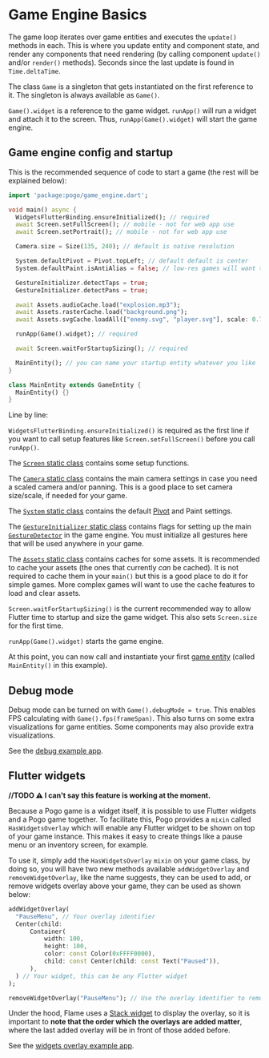 # Game Engine Basics

The game loop iterates over game entities and executes the `update()` methods in each.  This is where you update entity and component state, and render any components that need rendering (by calling component `update()` and/or `render()` methods).  Seconds since the last update is found in `Time.deltaTime`.

The class `Game` is a singleton that gets instantiated on the first reference to it.  The singleton is always available as `Game()`.
 
`Game().widget` is a reference to the game widget.  `runApp()` will run a widget and attach it to the screen.  Thus, `runApp(Game().widget)` will start the game engine.

## Game engine config and startup

This is the recommended sequence of code to start a game (the rest will be explained below):

```dart
import 'package:pogo/game_engine.dart';

void main() async {
  WidgetsFlutterBinding.ensureInitialized(); // required
  await Screen.setFullScreen(); // mobile - not for web app use
  await Screen.setPortrait(); // mobile - not for web app use

  Camera.size = Size(135, 240); // default is native resolution

  System.defaultPivot = Pivot.topLeft; // default default is center
  System.defaultPaint.isAntiAlias = false; // low-res games will want this

  GestureInitializer.detectTaps = true;
  GestureInitializer.detectPans = true;

  await Assets.audioCache.load("explosion.mp3");
  await Assets.rasterCache.load("background.png");
  await Assets.svgCache.loadAll(["enemy.svg", "player.svg"], scale: 0.75);

  runApp(Game().widget); // required

  await Screen.waitForStartupSizing(); // required

  MainEntity(); // you can name your startup entity whatever you like
}

class MainEntity extends GameEntity {
  MainEntity() {}
}
```

Line by line:

`WidgetsFlutterBinding.ensureInitialized()` is required as the first line if you want to call setup features like `Screen.setFullScreen()` before you call `runApp()`.

The [`Screen` static class](/doc/statics/screen.md) contains some setup functions.

The [`Camera` static class](/doc/statics/camera.md) contains the main camera settings in case you need a scaled camera and/or panning.  This is a good place to set camera size/scale, if needed for your game.

The [`System` static class](/doc/statics/system.md) contains the default [Pivot](/doc/pivot.md) and Paint settings.

The [`GestureInitializer` static class](/doc/input.md#gestureinitializer-class) contains flags for setting up the main [`GestureDetector`](https://api.flutter.dev/flutter/widgets/GestureDetector-class.html) in the game engine.  You must initialize all gestures here that will be used anywhere in your game.

The [`Assets` static class](/doc/statics/assets.md) contains caches for some assets.  It is recommended to cache your assets (the ones that currently _can_ be cached).  It is not required to cache them in your `main()` but this is a good place to do it for simple games.  More complex games will want to use the cache features to load and clear assets.

`Screen.waitForStartupSizing()` is the current recommended way to allow Flutter time to startup and size the game widget.  This also sets `Screen.size` for the first time.

`runApp(Game().widget)` starts the game engine.

At this point, you can now call and instantiate your first [game entity](/doc/game_entity.md) (called `MainEntity()` in this example).

## Debug mode

Debug mode can be turned on with `Game().debugMode = true`.  This enables FPS calculating with `Game().fps(frameSpan)`.  This also turns on some extra visualizations for game entities.  Some components may also provide extra visualizations.

See the [debug example app](/doc/examples/debug).

## Flutter widgets

**//TODO :warning: I can't say this feature is working at the moment.**

Because a Pogo game is a widget itself, it is possible to use Flutter widgets and a Pogo game together. To facilitate this, Pogo provides a `mixin` called `HasWidgetsOverlay` which will enable any Flutter widget to be shown on top of your game instance. This makes it easy to create things like a pause menu or an inventory screen, for example.

To use it, simply add the `HasWidgetsOverlay` `mixin` on your game class, by doing so, you will have two new methods available `addWidgetOverlay` and `removeWidgetOverlay`, like the name suggests, they can be used to add, or remove widgets overlay above your game, they can be used as shown below:

```dart
addWidgetOverlay(
  "PauseMenu", // Your overlay identifier
  Center(child:
      Container(
          width: 100,
          height: 100,
          color: const Color(0xFFFF0000),
          child: const Center(child: const Text("Paused")),
      ),
  ) // Your widget, this can be any Flutter widget
);

removeWidgetOverlay("PauseMenu"); // Use the overlay identifier to remove the overlay
```

Under the hood, Flame uses a [Stack widget](https://api.flutter.dev/flutter/widgets/Stack-class.html) to display the overlay, so it is important to __note that the order which the overlays are added matter__, where the last added overlay will be in front of those added before.

See the [widgets overlay example app](/doc/examples/with_widgets_overlay).
